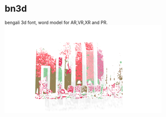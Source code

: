 # bn3d
bengali 3d font, word model for AR,VR,XR and PR.
![Shahid minar](assets\img\shahidminar.png)
